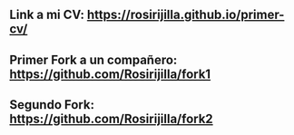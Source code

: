 Link a mi CV: https://rosirijilla.github.io/primer-cv/
--
Primer Fork a un compañero: https://github.com/Rosirijilla/fork1
--
Segundo Fork: https://github.com/Rosirijilla/fork2
--
